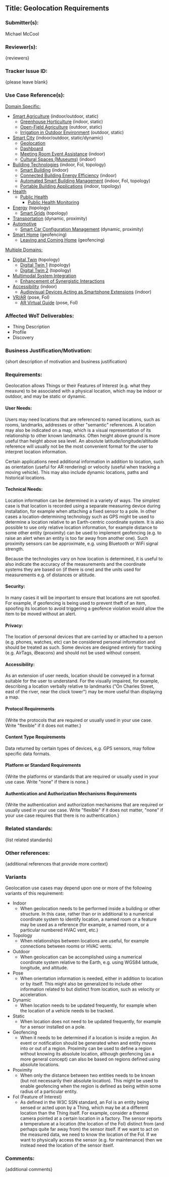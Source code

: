 ## Title: Geolocation Requirements

### Submitter(s): 

Michael McCool

### Reviewer(s):

{reviewers}

### Tracker Issue ID:

{please leave blank}

### Use Case Reference(s):
  
[Domain Specific:](link)
* [Smart Agriculture](https://www.w3.org/TR/wot-usecases/#agriculture) (indoor/outdoor, static)
    - [Greenhouse Horticulture](https://www.w3.org/TR/wot-usecases/#smart-agriculture) (indoor, static)
    - [Open-Field Agriculture](https://www.w3.org/TR/wot-usecases/#smart-agriculture-openfield) (outdoor, static)
    - [Irrigation in Outdoor Environment](https://www.w3.org/TR/wot-usecases/#Agricultural-irrigation) (outdoor, static)
* [Smart City](https://www.w3.org/TR/wot-usecases/#smart-city) (indoor/outdoor, static/dynamic)
    - [Geolocation](https://www.w3.org/TR/wot-usecases/#smartcity-geolocation)
    - [Dashboard](https://www.w3.org/TR/wot-usecases/#smartcity-dashboard) 
    - [Meeting Room Event Assistance](https://www.w3.org/TR/wot-usecases/#mmi-3-2_meeting-room-event-assistance) (indoor)
    - [Cultural Spaces (Museums)](https://www.w3.org/TR/wot-usecases/#cultural-spaces) (indoor)
* [Building Technologies](https://www.w3.org/TR/wot-usecases/#smart-buildings) (indoor, FoI, topology)
    - [Smart Building](https://www.w3.org/TR/wot-usecases/#smart-building) (indoor)
    - [Connected Building Energy Efficiency](https://www.w3.org/TR/wot-usecases/#connected-building-energy-efficiency) (indoor)
    - [Automated Smart Building Management](https://www.w3.org/TR/wot-usecases/#smart-building-things) (indoor, FoI, topology)
    - [Portable Building Applications](https://www.w3.org/TR/wot-usecases/#portable-building-applications) (indoor, topology)
* [Health](https://www.w3.org/TR/wot-usecases/#health)
    - [Public Health](https://www.w3.org/TR/wot-usecases/#public-health)
        - [Public Health Monitoring](https://www.w3.org/TR/wot-usecases/#smartcity-health-monitoring)
* [Energy](https://www.w3.org/TR/wot-usecases/#energy) (topology)
    - [Smart Grids](https://www.w3.org/TR/wot-usecases/#smart-grid) (topology)
* [Transportation](https://www.w3.org/TR/wot-usecases/#transportation) (dynamic, proximity)
* [Automotive](https://www.w3.org/TR/wot-usecases/#automotive)
    - [Smart Car Configuration Management](https://www.w3.org/TR/wot-usecases/#mmi-2-1_smart-car-configuration-management) (dynamic, proximity)
* [Smart Home](https://www.w3.org/TR/wot-usecases/#smart-home) (geofencing)
    - [Leaving and Coming Home](https://www.w3.org/TR/wot-usecases/#echonet-use-case) (geofencing)
    
[Multiple Domains:](https://www.w3.org/TR/wot-usecases/#sec-horizontal-ucs)
* [Digital Twin](https://www.w3.org/TR/wot-usecases/#digital-twin) (topology)
    - [Digital Twin 1](https://www.w3.org/TR/wot-usecases/#digital-twin-1) (topology)
    - [Digital Twin 2](https://www.w3.org/TR/wot-usecases/#digital-twin-2) (topology)
* [Multimodal System Integration](https://www.w3.org/TR/wot-usecases/#multimodal)
    - [Enhancement of Synergistic Interactions](https://www.w3.org/TR/wot-usecases/#mmi-5-2_enhancement-of-synergistic-interactions) 
* [Accessibility](https://www.w3.org/TR/wot-usecases/#accessibility) (indoor)
    - [Audiovisual Devices Acting as Smartphone Extensions](https://www.w3.org/TR/wot-usecases/#mmi-1-1_audiovisual-devices-as-smartphone-extensions) (indoor)
* [VR/AR](https://www.w3.org/TR/wot-usecases/#VR/AR) (pose, FoI)
    - [AR Virtual Guide](https://www.w3.org/TR/wot-usecases/#ar-guide) (pose, FoI)

### Affected WoT Deliverables:

* Thing Description
* Profile 
* Discovery

### Business Justification/Motivation:
 
{short description of motivation and business justification}

### Requirements:

Geolocation allows Things or their Features of Interest (e.g. what they measure)
to be associated with a physical location, which
may be indoor or outdoor, and may be static or dynamic.
    
#### User Needs:

Users may need locations that are referenced to named locations, such as rooms, landmarks, addresses or other
"semantic" references.  A location may also be indicated on a map, which is a visual representation of its
relationship to other known landmarks.  Often height above ground is more useful than height above sea level.
An absolute latitude/longitude/altitude reference will usually not be the most
convenient format for the user to interpret location information.

Certain applications need additional information in addition to location, such as orientation (useful for AR rendering)
or velocity (useful when tracking a moving vehicle).
This may also include dynamic locations, paths and historical locations.

#### Technical Needs:
  
Location information can be determined in a variety of ways.  The simplest case is that location is 
recorded using a separate measuring device during installation, for example when attaching a fixed sensor to a 
pole.  In other cases a location-determining technology such as GPS might be used to determine a location
relative to an Earth-centric coordinate system.  It is also possible to use only relative location information,
for example distance to some other entity (proximity) can be used to implement geofencing (e.g. to raise
an alert when an entity is too far away from another one).  Such proximity sensors can be approximate, e.g.
using Bluetooth or WiFi signal strength.

Because the technologies vary on how location is determined, it is useful to also indicate the 
accuracy of the measurements and the coordinate systems they are based on (if there is one) and the
units used for measurements e.g. of distances or altitude.
  
#### Security:

In many cases it will be important to ensure that locations are not spoofed.  For example,
if geofencing is being used to prevent theft of an item, spoofing its location to avoid triggering
a geofence violation would allow the item to be moved without an alert.

#### Privacy:

The location of personal devices that are carried by or attached to a person (e.g. phones, watches, etc) can be considered
personal information and should be treated as such.
Some devices are designed entirely for tracking (e.g. AirTags, iBeacons) and should not be used without consent.

#### Accessibility:

As an extension of user needs, location should be conveyed in a format suitable for the user to understand.
For the visually impaired, for example, describing a location verbally relative to landmarks ("On Charles Street,
east of the river, near the clock tower") may be more useful than displaying a map.

 #### Protocol Requirements

 {Write the protocols that are required or usually used in your use case. Write "flexible" if it does not matter.} 

 #### Content Type Requirements

 Data returned by certain types of devices, e.g. GPS sensors, may follow specific data formats.

 #### Platform or Standard Requirements

 {Write the platforms or standards that are required or usually used in your use case. Write "none" if there is none.}

 #### Authentication and Authorization Mechanisms Requirements

 {Write the authentication and authorization mechanisms that are required or usually used in your use case. Write "flexible" if it does not matter, "none" if your use case requires that there is no authentication.}
   
   

### Related standards:

{list related standards}

### Other references:

{additional references that provide more context}

### Variants
Geolocation use cases may depend upon one or more of the following variants of this requirement:
* Indoor 
   - When geolocation needs to be performed inside a building or other structure.  In this case, rather than or in additional to a numerical coordinate system to identify location, a named room or a feature may be used as a reference (for example, a named room, or a particular numbered HVAC vent, etc.)
* Topology
   - When relationships between locations are useful, for example connections between rooms or HVAC vents.
* Outdoor 
   - When geolocation can be accomplished using a numerical coordinate system relative to the Earth, e.g. using WGS84 latitude, longitude, and altitude.
* Pose
   - When orientation information is needed, either in addition to location or by itself.  This might also be generalized to include other
     information related to but distinct from location, such as velocity or acceleration.
* Dynamic
   - When location needs to be updated frequently, for example when the location of a vehicle needs to be tracked.
* Static
   - When location does not need to be updated frequently, for example for a sensor installed on a pole.
* Geofencing
   - When it needs to be determined if a location is inside a region. An event or notification should be generated when and entity moves into or out of a region.
     Proximity can be used to define a region without knowing its absolute location, although geofencing (as a more general concept) 
     can also be based on regions defined using absolute locations.
* Proximity
   - When only the distance between two entities needs to be known (but not necessarily their absolute location).  This might be used to enable geofencing when
     the region is defined as being within some radius of a particular entity.
* FoI (Feature of Interest)
   - As defined in the W3C SSN standard, an FoI is an entity being sensed or acted upon by a Thing, which may be at a different location than the Thing itself.
     For example, consider a thermal camera pointed at a certain location in a factory.  The sensor reports a temperature at a location (the location of the FoI) 
     distinct from (and perhaps
     quite far away from) the sensor itself.  If we want to act on the measured data, we need to know the location of the FoI.  If we want to physically
     access the sensor (e.g. for maintenance) then we instead need the location of the sensor itself.

### Comments:

{additional comments}
